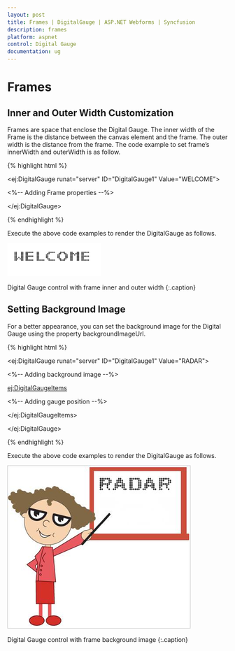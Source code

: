 ```yaml
---
layout: post
title: Frames | DigitalGauge | ASP.NET Webforms | Syncfusion
description: frames
platform: aspnet
control: Digital Gauge
documentation: ug
---
```


# Frames

## Inner and Outer Width Customization

Frames are space that enclose the Digital Gauge. The inner width of the Frame is the distance between the canvas element and the frame. The outer width is the distance from the frame. The code example to set frame’s innerWidth and outerWidth is as follow. 

{% highlight html %}

<ej:DigitalGauge runat="server" ID="DigitalGauge1" Value="WELCOME">

<%-- Adding Frame properties --%>

<Frame InnerWidth="6" OuterWidth="10"/>



</ej:DigitalGauge>

{% endhighlight %}

Execute the above code examples to render the DigitalGauge as follows.



![](Frames_images/Frames_img1.png)

Digital Gauge control with frame inner and outer width
{:.caption} 



## Setting Background Image

For a better appearance, you can set the background image for the Digital Gauge using the property backgroundImageUrl. 



{% highlight html %}

<ej:DigitalGauge runat="server" ID="DigitalGauge1" Value="RADAR">

<%-- Adding background image --%>

<Frame BackgroundImageUrl="../Content/images/gauge/board3.jpg"/>

<Items>



<ej:DigitalGaugeItems>



<%-- Adding gauge position --%>



<Position X="80" Y="10"/>



</ej:DigitalGaugeItems>



</Items>

</ej:DigitalGauge>

{% endhighlight %}

Execute the above code examples to render the DigitalGauge as follows.





![](Frames_images/Frames_img2.png)



Digital Gauge control with frame background image
{:.caption} 

